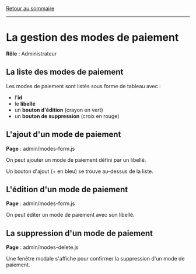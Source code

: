 [Retour au sommaire](README.md)

***

# La gestion des modes de paiement

**Rôle** : Administrateur

## La liste des modes de paiement

Les modes de paiement sont listés sous forme de tableau avec :

- l'**id**
- le **libellé**
- un **bouton d'édition** (crayon en vert)
- un **bouton de suppression** (croix en rouge)

## L'ajout d'un mode de paiement

**Page** : admin/modes-form.js

On peut ajouter un mode de paiement défini par un libellé.

Un bouton d'ajout (+ en bleu) se trouve au-dessus de la liste.

## L'édition d'un mode de paiement

**Page** : admin/modes-form.js

On peut éditer un mode de paiement avec son libellé.

## La suppression d'un mode de paiement

**Page** : admin/modes-delete.js

Une fenêtre modale s'affiche pour confirmer la suppression d'un mode de paiement.